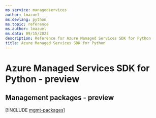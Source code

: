 ```yaml
---
ms.service: managedservices
author: lmazuel
ms.devlang: python
ms.topic: reference
ms.author: lmazuel
ms.data: 09/15/2022
description: Reference for Azure Managed Services SDK for Python
title: Azure Managed Services SDK for Python
---
```

# Azure Managed Services SDK for Python - preview

## Management packages - preview
[!INCLUDE [mgmt-packages](managed-services-mgmt-index.md)]
